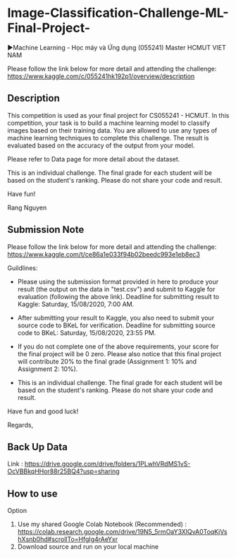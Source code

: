 # Image-Classification-Challenge-ML-Final-Project-
 ►Machine Learning - Học máy và Ứng dụng (055241) Master HCMUT VIET NAM 
 
Please follow the link below for more detail and attending the challenge: 
https://www.kaggle.com/c/055241hk192p1/overview/description

## Description
This competition is used as your final project for CS055241 - HCMUT. In this competition, your task is to build a machine learning model to classify images based on their training data. You are allowed to use any types of machine learning techniques to complete this challenge. The result is evaluated based on the accuracy of the output from your model.

Please refer to Data page for more detail about the dataset.

This is an individual challenge. The final grade for each student will be based on the student's ranking. Please do not share your code and result.

Have fun!

Rang Nguyen

## Submission Note
Please follow the link below for more detail and attending the challenge:
https://www.kaggle.com/t/ce86a1e033f94b02beedc993e1eb8ec3

Guildlines:

- Please using the submission format provided in here to produce your result (the output on the data in "test.csv") and submit to Kaggle for evaluation (following the above link). Deadline for submitting result to Kaggle: Saturday, 15/08/2020, 7:00 AM.

- After submitting your result to Kaggle, you also need to submit your source code to BKeL for verification. Deadline for submitting source code to BKeL: Saturday, 15/08/2020, 23:55 PM. 

- If you do not complete one of the above requirements, your score for the final project will be 0 zero. Please also notice that this final project will contribute 20% to the final grade (Assignment 1: 10% and Assignment 2: 10%).

- This is an individual challenge. The final grade for each student will be based on the student's ranking. Please do not share your code and result.

Have fun and good luck!

Regards,

## Back Up Data
Link : https://drive.google.com/drive/folders/1PLwhVRdMS1vS-OcVBBkqHHor88r25BQ4?usp=sharing

## How to use 
Option
1) Use my shared Google Colab Notebook (Recommended) : https://colab.research.google.com/drive/19N5_5rmOaY3XIQvA0ToqKjVshXsnb0hd#scrollTo=HfgIg4rAeYxr
2) Download source and run on your local machine
